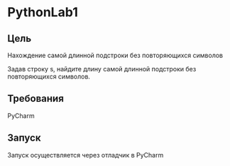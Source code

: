 # PythonLab1

## Цель
Нахождение самой длинной подстроки без повторяющихся символов

Задав строку s, найдите длину самой длинной подстроки без повторяющихся символов.


## Требования
PyCharm

## Запуск
Запуск осуществляется через отладчик в PyCharm
